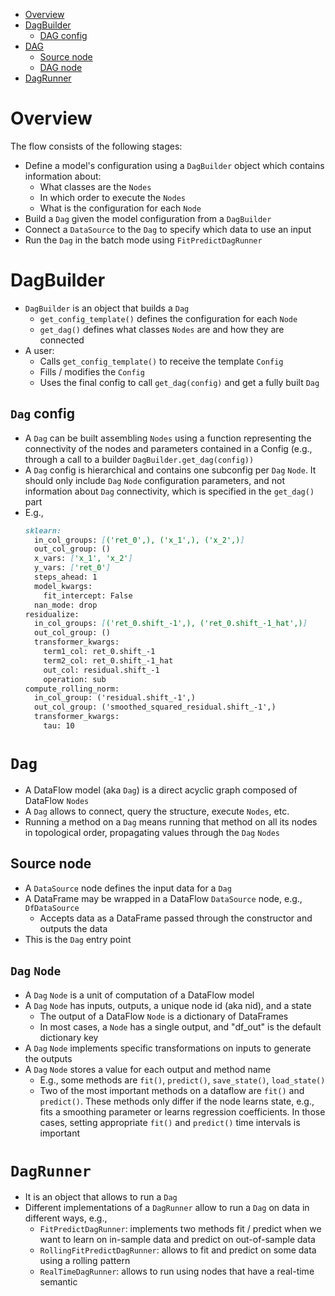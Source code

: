 

<!-- toc -->

- [Overview](#overview)
- [DagBuilder](#dagbuilder)
  * [DAG config](#dag-config)
- [DAG](#dag)
  * [Source node](#source-node)
  * [DAG node](#dag-node)
- [DagRunner](#dagrunner)

<!-- tocstop -->

# Overview

The flow consists of the following stages:

- Define a model's configuration using a `DagBuilder` object which contains
  information about:
  - What classes are the `Nodes`
  - In which order to execute the `Nodes`
  - What is the configuration for each `Node`
- Build a `Dag` given the model configuration from a `DagBuilder`
- Connect a `DataSource` to the `Dag` to specify which data to use an input
- Run the `Dag` in the batch mode using `FitPredictDagRunner`

# DagBuilder

- `DagBuilder` is an object that builds a `Dag`
  - `get_config_template()` defines the configuration for each `Node`
  - `get_dag()` defines what classes `Nodes` are and how they are connected
- A user:
  - Calls `get_config_template()` to receive the template `Config`
  - Fills / modifies the `Config`
  - Uses the final config to call `get_dag(config)` and get a fully built `Dag`

## `Dag` config

- A `Dag` can be built assembling `Nodes` using a function representing the
  connectivity of the nodes and parameters contained in a Config (e.g., through
  a call to a builder `DagBuilder.get_dag(config))`
- A `Dag` config is hierarchical and contains one subconfig per `Dag` `Node`. It
  should only include `Dag` `Node` configuration parameters, and not information
  about `Dag` connectivity, which is specified in the `get_dag()` part
- E.g.,
  ```markdown
  sklearn: 
    in_col_groups: [('ret_0',), ('x_1',), ('x_2',)]
    out_col_group: ()
    x_vars: ['x_1', 'x_2']
    y_vars: ['ret_0']
    steps_ahead: 1
    model_kwargs: 
      fit_intercept: False
    nan_mode: drop
  residualize: 
    in_col_groups: [('ret_0.shift_-1',), ('ret_0.shift_-1_hat',)]
    out_col_group: ()
    transformer_kwargs: 
      term1_col: ret_0.shift_-1
      term2_col: ret_0.shift_-1_hat
      out_col: residual.shift_-1
      operation: sub
  compute_rolling_norm: 
    in_col_group: ('residual.shift_-1',)
    out_col_group: ('smoothed_squared_residual.shift_-1',)
    transformer_kwargs: 
      tau: 10
  ```

# `Dag`

- A DataFlow model (aka `Dag`) is a direct acyclic graph composed of DataFlow
  `Nodes`
- A `Dag` allows to connect, query the structure, execute `Nodes`, etc.
- Running a method on a `Dag` means running that method on all its nodes in
  topological order, propagating values through the `Dag` `Nodes`

## Source node

- A `DataSource` node defines the input data for a `Dag`
- A DataFrame may be wrapped in a DataFlow `DataSource` node, e.g.,
  `DfDataSource`
  - Accepts data as a DataFrame passed through the constructor and outputs the
    data
- This is the `Dag` entry point

## `Dag` `Node`

- A `Dag` `Node` is a unit of computation of a DataFlow model
- A `Dag` `Node` has inputs, outputs, a unique node id (aka nid), and a state
  - The output of a DataFlow `Node` is a dictionary of DataFrames
  - In most cases, a `Node` has a single output, and "df_out" is the default
    dictionary key
- A `Dag` `Node` implements specific transformations on inputs to generate
  the outputs
- A `Dag` `Node` stores a value for each output and method name
  - E.g., some methods are `fit()`, `predict()`, `save_state()`, `load_state()`
  - Two of the most important methods on a dataflow are `fit()` and `predict()`.
    These methods only differ if the node learns state, e.g., fits a smoothing
    parameter or learns regression coefficients. In those cases, setting
    appropriate `fit()` and `predict()` time intervals is important

# `DagRunner`

- It is an object that allows to run a `Dag`
- Different implementations of a `DagRunner` allow to run a `Dag` on data in
  different ways, e.g.,
  - `FitPredictDagRunner`: implements two methods fit / predict when we want to
    learn on in-sample data and predict on out-of-sample data
  - `RollingFitPredictDagRunner`: allows to fit and predict on some data using a
    rolling pattern
  - `RealTimeDagRunner`: allows to run using nodes that have a real-time
    semantic
